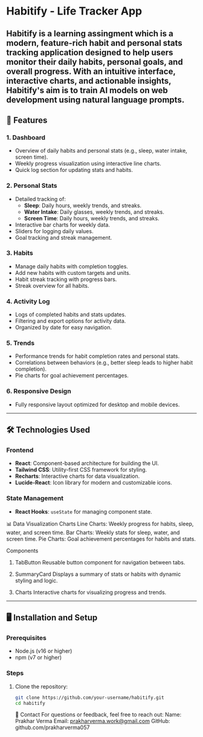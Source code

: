 # Habitify - Life Tracker App

## Habitify is a learning assingment which is a modern, feature-rich habit and personal stats tracking application designed to help users monitor their daily habits, personal goals, and overall progress. With an intuitive interface, interactive charts, and actionable insights, Habitify's aim is to train AI models on web development using natural language prompts.

## 🚀 Features

### **1. Dashboard**

- Overview of daily habits and personal stats (e.g., sleep, water intake, screen time).
- Weekly progress visualization using interactive line charts.
- Quick log section for updating stats and habits.

### **2. Personal Stats**

- Detailed tracking of:
  - **Sleep**: Daily hours, weekly trends, and streaks.
  - **Water Intake**: Daily glasses, weekly trends, and streaks.
  - **Screen Time**: Daily hours, weekly trends, and streaks.
- Interactive bar charts for weekly data.
- Sliders for logging daily values.
- Goal tracking and streak management.

### **3. Habits**

- Manage daily habits with completion toggles.
- Add new habits with custom targets and units.
- Habit streak tracking with progress bars.
- Streak overview for all habits.

### **4. Activity Log**

- Logs of completed habits and stats updates.
- Filtering and export options for activity data.
- Organized by date for easy navigation.

### **5. Trends**

- Performance trends for habit completion rates and personal stats.
- Correlations between behaviors (e.g., better sleep leads to higher habit completion).
- Pie charts for goal achievement percentages.

### **6. Responsive Design**

- Fully responsive layout optimized for desktop and mobile devices.

---

## 🛠️ Technologies Used

### **Frontend**

- **React**: Component-based architecture for building the UI.
- **Tailwind CSS**: Utility-first CSS framework for styling.
- **Recharts**: Interactive charts for data visualization.
- **Lucide-React**: Icon library for modern and customizable icons.

### **State Management**

- **React Hooks**: `useState` for managing component state.

📊 Data Visualization
Charts
Line Charts: Weekly progress for habits, sleep, water, and screen time.
Bar Charts: Weekly stats for sleep, water, and screen time.
Pie Charts: Goal achievement percentages for habits and stats.

Components

1. TabButton
   Reusable button component for navigation between tabs.

2. SummaryCard
   Displays a summary of stats or habits with dynamic styling and logic.

3. Charts
   Interactive charts for visualizing progress and trends.

---

## 🖥️ Installation and Setup

### **Prerequisites**

- Node.js (v16 or higher)
- npm (v7 or higher)

### **Steps**

1. Clone the repository:

   ```bash
   git clone https://github.com/your-username/habitify.git
   cd habitify

   ```

   📧 Contact
   For questions or feedback, feel free to reach out:
   Name: Prakhar Verma
   Email: prakharverma.work@gmail.com
   GitHub: github.com/prakharverma057
